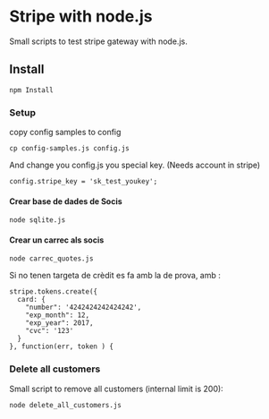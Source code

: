 # Stripe with node.js
Small scripts to test stripe gateway with node.js.

## Install
```
npm Install
```

### Setup

copy config samples to config
```
cp config-samples.js config.js
```
And change you config.js you special key. (Needs account in stripe)
```
config.stripe_key = 'sk_test_youkey';
```
#### Crear base de dades de Socis
```
node sqlite.js
```
#### Crear un carrec als socis
```
node carrec_quotes.js
```

Si no tenen targeta de crèdit es fa amb la de prova, amb :
```
stripe.tokens.create({
  card: {
    "number": '4242424242424242',
    "exp_month": 12,
    "exp_year": 2017,
    "cvc": '123'
  }
}, function(err, token ) {
```
### Delete all customers
Small script to remove all customers (internal limit is 200):
```
node delete_all_customers.js
```
